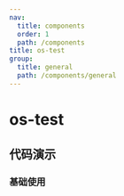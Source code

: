 ```yaml
---
nav:
  title: components
  order: 1
  path: /components
title: os-test
group:
  title: general
  path: /components/general
---
```


# os-test

## 代码演示

### 基础使用

<code src="../demos/test/props-changed.tsx" />
